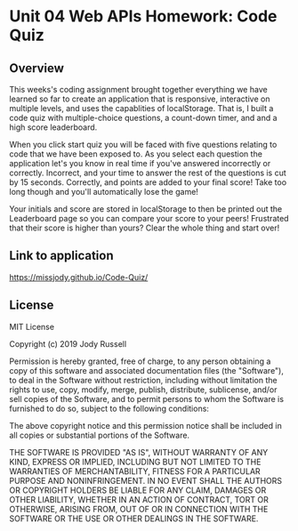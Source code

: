 # Unit 04 Web APIs Homework: Code Quiz


## Overview

This weeks's coding assignment brought together everything we have learned so far to create an application that is responsive, interactive on multiple levels, and uses the capablities of localStorage. That is, I built a code quiz with multiple-choice questions, a count-down timer, and and a high score leaderboard.

When you click start quiz you will be faced with five questions relating to code that we have been exposed to. As you select each question the application let's you know in real time if you've answered incorrectly or correctly. Incorrect, and your time to answer the rest of the questions is cut by 15 seconds. Correctly, and points are added to your final score! Take too long though and you'll automatically lose the game!

Your initials and score are stored in localStorage to then be printed out the Leaderboard page so you can compare your score to your peers! Frustrated that their score is higher than yours? Clear the whole thing and start over!

## Link to application

https://missjody.github.io/Code-Quiz/

## License

MIT License

Copyright (c) 2019 Jody Russell

Permission is hereby granted, free of charge, to any person obtaining a copy of this software and associated documentation files (the "Software"), to deal in the Software without restriction, including without limitation the rights to use, copy, modify, merge, publish, distribute, sublicense, and/or sell copies of the Software, and to permit persons to whom the Software is furnished to do so, subject to the following conditions:

The above copyright notice and this permission notice shall be included in all copies or substantial portions of the Software.

THE SOFTWARE IS PROVIDED "AS IS", WITHOUT WARRANTY OF ANY KIND, EXPRESS OR IMPLIED, INCLUDING BUT NOT LIMITED TO THE WARRANTIES OF MERCHANTABILITY, FITNESS FOR A PARTICULAR PURPOSE AND NONINFRINGEMENT. IN NO EVENT SHALL THE AUTHORS OR COPYRIGHT HOLDERS BE LIABLE FOR ANY CLAIM, DAMAGES OR OTHER LIABILITY, WHETHER IN AN ACTION OF CONTRACT, TORT OR OTHERWISE, ARISING FROM, OUT OF OR IN CONNECTION WITH THE SOFTWARE OR THE USE OR OTHER DEALINGS IN THE SOFTWARE.


